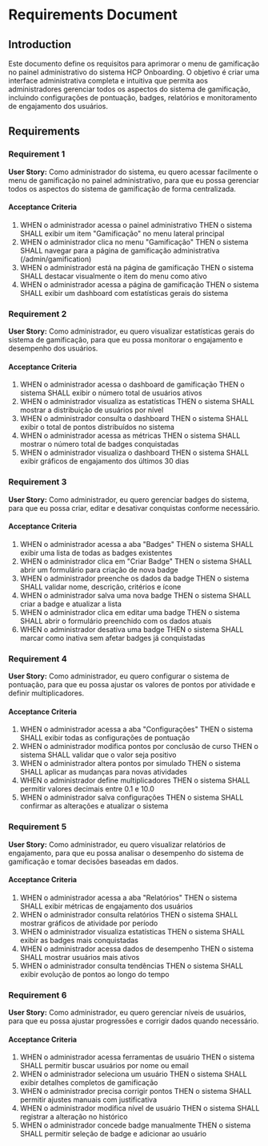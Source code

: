 # Requirements Document

## Introduction

Este documento define os requisitos para aprimorar o menu de gamificação no painel administrativo do sistema HCP Onboarding. O objetivo é criar uma interface administrativa completa e intuitiva que permita aos administradores gerenciar todos os aspectos do sistema de gamificação, incluindo configurações de pontuação, badges, relatórios e monitoramento de engajamento dos usuários.

## Requirements

### Requirement 1

**User Story:** Como administrador do sistema, eu quero acessar facilmente o menu de gamificação no painel administrativo, para que eu possa gerenciar todos os aspectos do sistema de gamificação de forma centralizada.

#### Acceptance Criteria

1. WHEN o administrador acessa o painel administrativo THEN o sistema SHALL exibir um item "Gamificação" no menu lateral principal
2. WHEN o administrador clica no menu "Gamificação" THEN o sistema SHALL navegar para a página de gamificação administrativa (/admin/gamification)
3. WHEN o administrador está na página de gamificação THEN o sistema SHALL destacar visualmente o item do menu como ativo
4. WHEN o administrador acessa a página de gamificação THEN o sistema SHALL exibir um dashboard com estatísticas gerais do sistema

### Requirement 2

**User Story:** Como administrador, eu quero visualizar estatísticas gerais do sistema de gamificação, para que eu possa monitorar o engajamento e desempenho dos usuários.

#### Acceptance Criteria

1. WHEN o administrador acessa o dashboard de gamificação THEN o sistema SHALL exibir o número total de usuários ativos
2. WHEN o administrador visualiza as estatísticas THEN o sistema SHALL mostrar a distribuição de usuários por nível
3. WHEN o administrador consulta o dashboard THEN o sistema SHALL exibir o total de pontos distribuídos no sistema
4. WHEN o administrador acessa as métricas THEN o sistema SHALL mostrar o número total de badges conquistadas
5. WHEN o administrador visualiza o dashboard THEN o sistema SHALL exibir gráficos de engajamento dos últimos 30 dias

### Requirement 3

**User Story:** Como administrador, eu quero gerenciar badges do sistema, para que eu possa criar, editar e desativar conquistas conforme necessário.

#### Acceptance Criteria

1. WHEN o administrador acessa a aba "Badges" THEN o sistema SHALL exibir uma lista de todas as badges existentes
2. WHEN o administrador clica em "Criar Badge" THEN o sistema SHALL abrir um formulário para criação de nova badge
3. WHEN o administrador preenche os dados da badge THEN o sistema SHALL validar nome, descrição, critérios e ícone
4. WHEN o administrador salva uma nova badge THEN o sistema SHALL criar a badge e atualizar a lista
5. WHEN o administrador clica em editar uma badge THEN o sistema SHALL abrir o formulário preenchido com os dados atuais
6. WHEN o administrador desativa uma badge THEN o sistema SHALL marcar como inativa sem afetar badges já conquistadas

### Requirement 4

**User Story:** Como administrador, eu quero configurar o sistema de pontuação, para que eu possa ajustar os valores de pontos por atividade e definir multiplicadores.

#### Acceptance Criteria

1. WHEN o administrador acessa a aba "Configurações" THEN o sistema SHALL exibir todas as configurações de pontuação
2. WHEN o administrador modifica pontos por conclusão de curso THEN o sistema SHALL validar que o valor seja positivo
3. WHEN o administrador altera pontos por simulado THEN o sistema SHALL aplicar as mudanças para novas atividades
4. WHEN o administrador define multiplicadores THEN o sistema SHALL permitir valores decimais entre 0.1 e 10.0
5. WHEN o administrador salva configurações THEN o sistema SHALL confirmar as alterações e atualizar o sistema

### Requirement 5

**User Story:** Como administrador, eu quero visualizar relatórios de engajamento, para que eu possa analisar o desempenho do sistema de gamificação e tomar decisões baseadas em dados.

#### Acceptance Criteria

1. WHEN o administrador acessa a aba "Relatórios" THEN o sistema SHALL exibir métricas de engajamento dos usuários
2. WHEN o administrador consulta relatórios THEN o sistema SHALL mostrar gráficos de atividade por período
3. WHEN o administrador visualiza estatísticas THEN o sistema SHALL exibir as badges mais conquistadas
4. WHEN o administrador acessa dados de desempenho THEN o sistema SHALL mostrar usuários mais ativos
5. WHEN o administrador consulta tendências THEN o sistema SHALL exibir evolução de pontos ao longo do tempo

### Requirement 6

**User Story:** Como administrador, eu quero gerenciar níveis de usuários, para que eu possa ajustar progressões e corrigir dados quando necessário.

#### Acceptance Criteria

1. WHEN o administrador acessa ferramentas de usuário THEN o sistema SHALL permitir buscar usuários por nome ou email
2. WHEN o administrador seleciona um usuário THEN o sistema SHALL exibir detalhes completos de gamificação
3. WHEN o administrador precisa corrigir pontos THEN o sistema SHALL permitir ajustes manuais com justificativa
4. WHEN o administrador modifica nível de usuário THEN o sistema SHALL registrar a alteração no histórico
5. WHEN o administrador concede badge manualmente THEN o sistema SHALL permitir seleção de badge e adicionar ao usuário